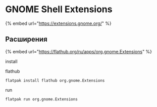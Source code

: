 # GNOME Shell Extensions

{% embed url="https://extensions.gnome.org/" %}

## Расширения

{% embed url="https://flathub.org/ru/apps/org.gnome.Extensions" %}

install

flathub

```
flatpak install flathub org.gnome.Extensions
```

run

```
flatpak run org.gnome.Extensions
```
